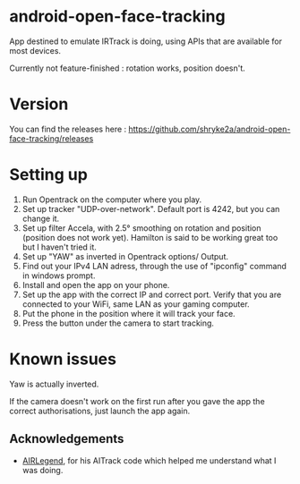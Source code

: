 # android-open-face-tracking

App destined to emulate IRTrack is doing, using APIs that are available for most devices.

Currently not feature-finished : rotation works, position doesn't.

# Version  

You can find the releases here : https://github.com/shryke2a/android-open-face-tracking/releases

# Setting up

1. Run Opentrack on the computer where you play.
2. Set up tracker "UDP-over-network". Default port is 4242, but you can change it.
3. Set up filter Accela, with 2.5° smoothing on rotation and position (position does not work yet). Hamilton is said to be working great too but I haven't tried it.
4. Set up "YAW" as inverted in Opentrack options/ Output.
5. Find out your IPv4 LAN adress, through the use of "ipconfig" command in windows prompt.
6. Install and open the app on your phone.
7. Set up the app with the correct IP and correct port. Verify that you are connected to your WiFi, same LAN as your gaming computer.
8. Put the phone in the position where it will track your face.
9. Press the button under the camera to start tracking.


# Known issues

Yaw is actually inverted.

If the camera doesn't work on the first run after you gave the app the correct authorisations, just launch the app again.



## Acknowledgements

- [AIRLegend](https://github.com/AIRLegend), for his AITrack code which helped me understand what I was doing.

